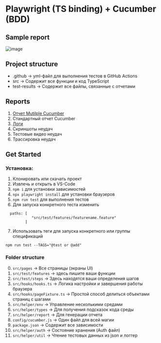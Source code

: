 # Playwright (TS binding) + Cucumber (BDD)


## Sample report
![image](https://github.com/ortoniKC/Playwright_Cucumber_TS/assets/58769833/da2d9f5a-85e7-4695-8ce2-3378b692afc4)


## Project structure

- .github -> yml-файл для выполнения тестов в GitHub Actions
- src -> Содержит все функции и код TypeScript
- test-results -> Содержит все файлы, связанные с отчетами

## Reports

1. [Отчет Mutilple Cucumber](https://github.com/WasiqB/multiple-cucumber-html-reporter)
2. Стандартный отчет Cucumber
3. [Логи](https://www.npmjs.com/package/winston)
4. Скриншоты неудач
5. Тестовые видео неудач
6. Трассировка неудач

## Get Started

### Установка:

1. Клонировать или скачать проект
2. Извлечь и открыть в VS-Code
3. `npm i` для установки зависимостей
4. `npx playwright install` для установки браузеров
5. `npm run test` для выполнения тестов
6. Для запуска конкретного теста изменить
```
  paths: [
            "src/test/features/featurename.feature"
         ] 
```
7. Использовать теги для запуска конкретного или группы спецификаций
```
npm run test --TAGS="@test or @add"
```

### Folder structure
0. `src/pages` -> Все страницы (экраны UI)
1. `src/test/features` -> здесь пишите ваши функции
2. `src/test/steps` -> Здесь находятся ваши определения шагов
3. `src/hooks/hooks.ts` -> Логика настройки и завершения работы браузера
4. `src/hooks/pageFixture.ts` -> Простой способ делиться объектами страниц с шагами
5. `src/helper/env` -> Управление несколькими средами
6. `src/helper/types` -> Для получения подсказок кода среды
7. `src/helper/report` -> Для генерации отчета
8. `config/cucumber.js` -> Один файл для всей магии
9. `package.json` -> Содержит все зависимости
10. `src/helper/auth` -> Состояние хранения (Auth файл)
11. `src/helper/util` -> Чтение тестовых данных из json и логгер

